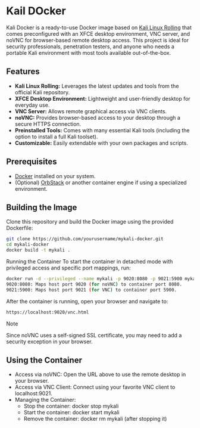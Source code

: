 # Kail DOcker
Kali Docker is a ready-to-use Docker image based on [Kali Linux Rolling](https://www.kali.org/) that comes preconfigured with an XFCE desktop environment, VNC server, and noVNC for browser-based remote desktop access. This project is ideal for security professionals, penetration testers, and anyone who needs a portable Kali environment with most tools available out-of-the-box.

## Features

- **Kali Linux Rolling:** Leverages the latest updates and tools from the official Kali repository.
- **XFCE Desktop Environment:** Lightweight and user-friendly desktop for everyday use.
- **VNC Server:** Allows remote graphical access via VNC clients.
- **noVNC:** Provides browser-based access to your desktop through a secure HTTPS connection.
- **Preinstalled Tools:** Comes with many essential Kali tools (including the option to install a full Kali toolset).
- **Customizable:** Easily extendable with your own packages and scripts.

## Prerequisites

- [Docker](https://docs.docker.com/get-docker/) installed on your system.
- (Optional) [OrbStack](https://orbstack.dev/) or another container engine if using a specialized environment.

## Building the Image
Clone this repository and build the Docker image using the provided Dockerfile:

```bash
git clone https://github.com/yourusername/mykali-docker.git
cd mykali-docker
docker build -t mykali .
```
Running the Container
To start the container in detached mode with privileged access and specific port mappings, run:

```bash
docker run -d --privileged --name mykali -p 9020:8080 -p 9021:5900 mykali
9020:8080: Maps host port 9020 (for noVNC) to container port 8080.
9021:5900: Maps host port 9021 (for VNC) to container port 5900.
```
After the container is running, open your browser and navigate to:

```bash
https://localhost:9020/vnc.html
```
> [!NOTE]  
> Since noVNC uses a self-signed SSL certificate, you may need to add a security exception in your browser.

## Using the Container
- Access via noVNC: Open the URL above to use the remote desktop in your browser.
- Access via VNC Client: Connect using your favorite VNC client to localhost:9021.
- Managing the Container:
  - Stop the container: docker stop mykali
  - Start the container: docker start mykali
  - Remove the container: docker rm mykali (after stopping it)
